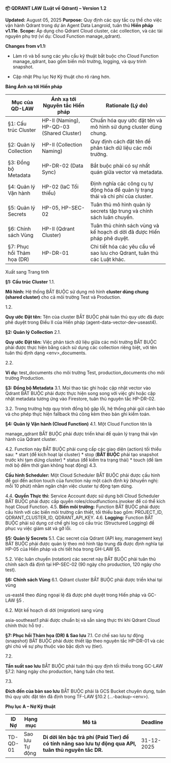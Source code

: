 **📦 QDRANT LAW (Luật về Qdrant) – Version 1.2**

**Updated:** August 05, 2025 **Purpose:** Quy định các quy tắc cụ thể
cho việc vận hành Qdrant trong dự án Agent Data Langroid, tuân thủ
**Hiến pháp v1.11e**. **Scope:** Áp dụng cho Qdrant Cloud cluster, các
collection, và các tài nguyên phụ trợ (ví dụ: Cloud Function
manage\_qdrant).

**Changes from v1.1:**

- Làm rõ và bổ sung các yêu cầu kỹ thuật bắt buộc cho Cloud Function
  manage\_qdrant, bao gồm biến môi trường, logging, và quy trình
  snapshot.

- Cập nhật Phụ lục Nợ Kỹ thuật cho rõ ràng hơn.

**Bảng Ánh xạ tới Hiến pháp**

<table>
<colgroup>
<col style="width: 21%" />
<col style="width: 30%" />
<col style="width: 48%" />
</colgroup>
<thead>
<tr>
<th>Mục của QD-LAW</th>
<th>Ánh xạ tới Nguyên tắc Hiến pháp</th>
<th>Rationale (Lý do)</th>
</tr>
</thead>
<tbody>
<tr>
<td>§1: Cấu trúc Cluster</td>
<td>HP-II (Naming), HP-QD-03 (Shared Cluster)</td>
<td>Chuẩn hóa quy ước đặt tên và mô hình sử dụng cluster dùng
chung.</td>
</tr>
<tr>
<td>§2: Quản lý Collection</td>
<td>HP-II (Collection Naming)</td>
<td>Quy định cách đặt tên để phân tách dữ liệu các môi trường.</td>
</tr>
<tr>
<td>§3: Đồng bộ Metadata</td>
<td>HP-DR-02 (Data Sync)</td>
<td>Bắt buộc phải có sự nhất quán giữa vector và metadata.</td>
</tr>
<tr>
<td>§4: Quản lý Vận hành</td>
<td>HP-02 (IaC Tối thiểu)</td>
<td>Định nghĩa các công cụ tự động hóa để quản lý trạng thái và chi phí
của cluster.</td>
</tr>
<tr>
<td>§5: Quản lý Secrets</td>
<td>HP-05, HP-SEC-02</td>
<td>Tuân thủ mô hình quản lý secrets tập trung và chính sách luân
chuyển.</td>
</tr>
<tr>
<td>§6: Chính sách Vùng</td>
<td>HP-II (Qdrant Cluster)</td>
<td>Tuân thủ chính sách vùng và kế hoạch di dời đã được Hiến pháp phê
duyệt.</td>
</tr>
<tr>
<td>§7: Phục hồi Thảm họa (DR)</td>
<td>HP-DR-01</td>
<td>Chi tiết hóa các yêu cầu về sao lưu cho Qdrant, tuân thủ các Luật
khác.</td>
</tr>
</tbody>
</table>

Xuất sang Trang tính

**§1: Cấu trúc Cluster** 1.1.

**Mô hình:** Hệ thống BẮT BUỘC sử dụng mô hình **cluster dùng chung
(shared cluster)** cho cả môi trường Test và Production.

1.2.

**Quy ước Đặt tên:** Tên của cluster BẮT BUỘC phải tuân thủ quy ước đã
được phê duyệt trong Điều II của Hiến pháp
(agent-data-vector-dev-useast4).

**§2: Quản lý Collection** 2.1.

**Quy ước Đặt tên:** Việc phân tách dữ liệu giữa các môi trường BẮT BUỘC
phải được thực hiện bằng cách sử dụng các collection riêng biệt, với tên
tuân thủ định dạng &lt;env&gt;\_documents.

2.2.

**Ví dụ:** test\_documents cho môi trường Test, production\_documents
cho môi trường Production.

**§3: Đồng bộ Metadata** 3.1. Mọi thao tác ghi hoặc cập nhật vector vào
Qdrant BẮT BUỘC phải được thực hiện song song với việc ghi hoặc cập nhật
metadata tương ứng vào Firestore, tuân thủ nguyên tắc HP-DR-02.

3.2. Trong trường hợp quy trình đồng bộ gặp lỗi, hệ thống phải gửi cảnh
báo và cho phép thực hiện fallback thủ công kèm theo bản ghi kiểm toán.

**§4: Quản lý Vận hành (Cloud Function)** 4.1. Một Cloud Function tên là

manage\_qdrant BẮT BUỘC phải được triển khai để quản lý trạng thái vận
hành của Qdrant cluster.

4.2. Function này BẮT BUỘC phải cung cấp các giao diện (action) tối
thiểu sau: \* start (để kích hoạt lại cluster) \* stop (**BẮT BUỘC**
phải tạo snapshot trước khi tạm dừng cluster) \* status (để kiểm tra
trạng thái) \* touch (để làm mới bộ đếm thời gian không hoạt động) 4.3.

**Cấu hình Scheduler:** Một Cloud Scheduler BẮT BUỘC phải được cấu hình
để gọi đến action touch của function này một cách định kỳ (khuyến nghị:
mỗi 10 phút) nhằm ngăn chặn việc cluster tự động tạm dừng.

4.4. **Quyền Thực thi:** Service Account được sử dụng bởi Cloud
Scheduler BẮT BUỘC phải được cấp quyền roles/cloudfunctions.invoker để
có thể kích hoạt Cloud Function. 4.5. **Biến môi trường:** Function BẮT
BUỘC phải được cấu hình với các biến môi trường cần thiết, tối thiểu bao
gồm: PROJECT\_ID, QDRANT\_CLUSTER\_ID, QDRANT\_API\_KEY. 4.6.
**Logging:** Function BẮT BUỘC phải sử dụng cơ chế ghi log có cấu trúc
(Structured Logging) để phục vụ việc giám sát và gỡ lỗi.

**§5: Quản lý Secrets** 5.1. Các secret của Qdrant (API key, management
key) BẮT BUỘC phải được quản lý theo mô hình tập trung đã được định
nghĩa tại HP-05 của Hiến pháp và chi tiết hóa trong GH-LAW §5.

5.2. Việc luân chuyển (rotation) các secret này BẮT BUỘC phải tuân thủ
chính sách đã định tại HP-SEC-02 (90 ngày cho production, 120 ngày cho
test).

**§6: Chính sách Vùng** 6.1. Qdrant cluster BẮT BUỘC phải được triển
khai tại vùng

us-east4 theo đúng ngoại lệ đã được phê duyệt trong Hiến pháp và GC-LAW
§5 .

6.2. Một kế hoạch di dời (migration) sang vùng

asia-southeast1 phải được chuẩn bị và sẵn sàng thực thi khi Qdrant Cloud
chính thức hỗ trợ .

**§7: Phục hồi Thảm họa (DR) & Sao lưu** 7.1. Cơ chế sao lưu tự động
(snapshot) BẮT BUỘC phải được thiết lập theo nguyên tắc HP-DR-01 và các
ghi chú về sự phụ thuộc vào bậc dịch vụ (tier).

7.2.

**Tần suất sao lưu** BẮT BUỘC phải tuân thủ quy định tối thiểu trong
GC-LAW §7.2: hàng ngày cho production, hàng tuần cho test.

7.3.

**Đích đến của bản sao lưu** BẮT BUỘC phải là GCS Bucket chuyên dụng,
tuân thủ quy ước đặt tên đã định trong TF-LAW §10.2
(...-backup-&lt;env&gt;).

**Phụ lục A – Nợ Kỹ thuật**

<table>
<colgroup>
<col style="width: 9%" />
<col style="width: 12%" />
<col style="width: 66%" />
<col style="width: 11%" />
</colgroup>
<thead>
<tr>
<th>ID Nợ</th>
<th>Hạng mục</th>
<th>Mô tả</th>
<th>Deadline</th>
</tr>
</thead>
<tbody>
<tr>
<td>TD-QD-01</td>
<td>Sao lưu Tự động</td>
<td><strong>Di dời lên bậc trả phí (Paid Tier) để có tính năng sao lưu
tự động qua API, tuân thủ nguyên tắc DR.</strong></td>
<td>31-12-2025</td>
</tr>
</tbody>
</table>

